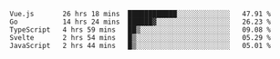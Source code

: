 <!--START_SECTION:waka-->
```text
Vue.js       26 hrs 18 mins  ████████████░░░░░░░░░░░░░   47.91 % 
Go           14 hrs 24 mins  ██████▓░░░░░░░░░░░░░░░░░░   26.23 % 
TypeScript   4 hrs 59 mins   ██▒░░░░░░░░░░░░░░░░░░░░░░   09.08 % 
Svelte       2 hrs 54 mins   █▒░░░░░░░░░░░░░░░░░░░░░░░   05.29 % 
JavaScript   2 hrs 44 mins   █▒░░░░░░░░░░░░░░░░░░░░░░░   05.01 % 
```
<!--END_SECTION:waka-->
